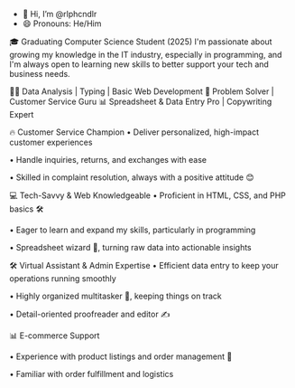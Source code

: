 - 👋 Hi, I’m @rlphcndlr
- 😄 Pronouns: He/Him
  
🎓 Graduating Computer Science Student (2025)
I'm passionate about growing my knowledge in the IT industry, especially in programming, and I'm always open to learning new skills to better support your tech and business needs.

👩‍💻 Data Analysis | Typing | Basic Web Development
🧠 Problem Solver | Customer Service Guru
📊 Spreadsheet & Data Entry Pro | Copywriting Expert

🔥 Customer Service Champion
• Deliver personalized, high-impact customer experiences

• Handle inquiries, returns, and exchanges with ease

• Skilled in complaint resolution, always with a positive attitude 😊

💻 Tech-Savvy & Web Knowledgeable
• Proficient in HTML, CSS, and PHP basics 🛠️

• Eager to learn and expand my skills, particularly in programming

• Spreadsheet wizard 🧮, turning raw data into actionable insights


🛠️ Virtual Assistant & Admin Expertise
• Efficient data entry to keep your operations running smoothly

• Highly organized multitasker 📅, keeping things on track

• Detail-oriented proofreader and editor ✍️

📊 E-commerce Support

• Experience with product listings and order management 🚀

• Familiar with order fulfillment and logistics

<!---
rlphcndlr/rlphcndlr is a ✨ special ✨ repository because its `README.md` (this file) appears on your GitHub profile.
You can click the Preview link to take a look at your changes.
--->
